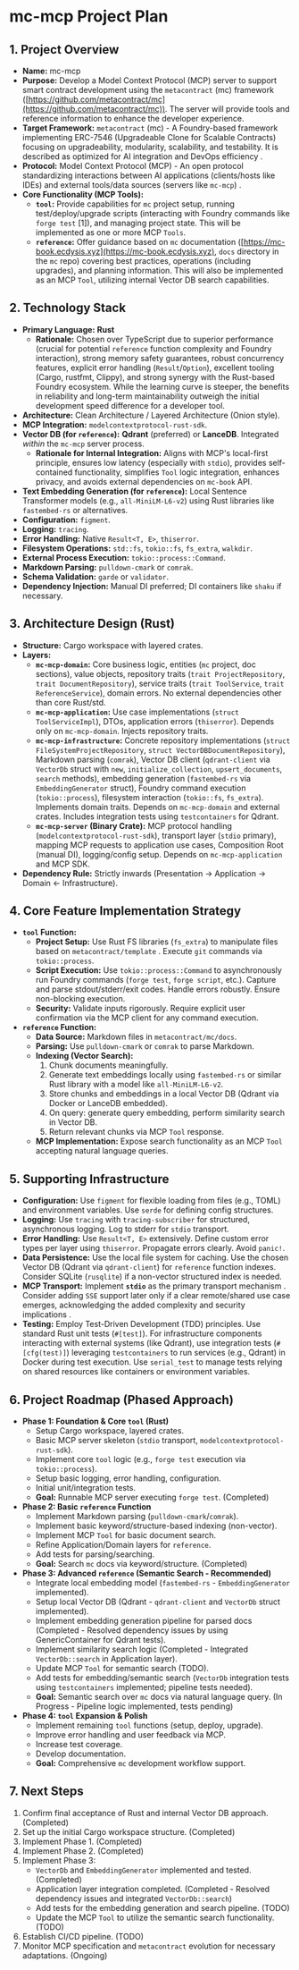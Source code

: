 # mc-mcp Project Plan

## 1. Project Overview

*   **Name:** mc-mcp
*   **Purpose:** Develop a Model Context Protocol (MCP) server to support smart contract development using the `metacontract` (mc) framework ([https://github.com/metacontract/mc](https://github.com/metacontract/mc)). The server will provide tools and reference information to enhance the developer experience.
*   **Target Framework:** `metacontract` (mc) - A Foundry-based framework implementing ERC-7546 (Upgradeable Clone for Scalable Contracts) focusing on upgradeability, modularity, scalability, and testability. It is described as optimized for AI integration and DevOps efficiency .
*   **Protocol:** Model Context Protocol (MCP) - An open protocol standardizing interactions between AI applications (clients/hosts like IDEs) and external tools/data sources (servers like `mc-mcp`) .
*   **Core Functionality (MCP Tools):**
    *   **`tool`:** Provide capabilities for `mc` project setup, running test/deploy/upgrade scripts (interacting with Foundry commands like `forge test` [1]), and managing project state. This will be implemented as one or more MCP `Tools`.
    *   **`reference`:** Offer guidance based on `mc` documentation ([https://mc-book.ecdysis.xyz](https://mc-book.ecdysis.xyz), `docs` directory in the `mc` repo) covering best practices, operations (including upgrades), and planning information. This will also be implemented as an MCP `Tool`, utilizing internal Vector DB search capabilities.

## 2. Technology Stack

*   **Primary Language:** **Rust**
    *   **Rationale:** Chosen over TypeScript due to superior performance (crucial for potential `reference` function complexity and Foundry interaction), strong memory safety guarantees, robust concurrency features, explicit error handling (`Result`/`Option`), excellent tooling (Cargo, rustfmt, Clippy), and strong synergy with the Rust-based Foundry ecosystem. While the learning curve is steeper, the benefits in reliability and long-term maintainability outweigh the initial development speed difference for a developer tool.
*   **Architecture:** Clean Architecture / Layered Architecture (Onion style).
*   **MCP Integration:** `modelcontextprotocol-rust-sdk`.
*   **Vector DB (for `reference`):** **Qdrant** (preferred) or **LanceDB**. Integrated *within* the `mc-mcp` server process.
    *   **Rationale for Internal Integration:** Aligns with MCP's local-first principle, ensures low latency (especially with `stdio`), provides self-contained functionality, simplifies `Tool` logic integration, enhances privacy, and avoids external dependencies on `mc-book` API.
*   **Text Embedding Generation (for `reference`):** Local Sentence Transformer models (e.g., `all-MiniLM-L6-v2`) using Rust libraries like `fastembed-rs` or alternatives.
*   **Configuration:** `figment`.
*   **Logging:** `tracing`.
*   **Error Handling:** Native `Result<T, E>`, `thiserror`.
*   **Filesystem Operations:** `std::fs`, `tokio::fs`, `fs_extra`, `walkdir`.
*   **External Process Execution:** `tokio::process::Command`.
*   **Markdown Parsing:** `pulldown-cmark` or `comrak`.
*   **Schema Validation:** `garde` or `validator`.
*   **Dependency Injection:** Manual DI preferred; DI containers like `shaku` if necessary.

## 3. Architecture Design (Rust)

*   **Structure:** Cargo workspace with layered crates.
*   **Layers:**
    *   **`mc-mcp-domain`:** Core business logic, entities (`mc` project, doc sections), value objects, repository traits (`trait ProjectRepository`, `trait DocumentRepository`), service traits (`trait ToolService`, `trait ReferenceService`), domain errors. No external dependencies other than core Rust/std.
    *   **`mc-mcp-application`:** Use case implementations (`struct ToolServiceImpl`), DTOs, application errors (`thiserror`). Depends only on `mc-mcp-domain`. Injects repository traits.
    *   **`mc-mcp-infrastructure`:** Concrete repository implementations (`struct FileSystemProjectRepository`, `struct VectorDBDocumentRepository`), Markdown parsing (`comrak`), Vector DB client (`qdrant-client` via `VectorDb` struct with `new`, `initialize_collection`, `upsert_documents`, `search` methods), embedding generation (`fastembed-rs` via `EmbeddingGenerator` struct), Foundry command execution (`tokio::process`), filesystem interaction (`tokio::fs`, `fs_extra`). Implements domain traits. Depends on `mc-mcp-domain` and external crates. Includes integration tests using `testcontainers` for Qdrant.
    *   **`mc-mcp-server` (Binary Crate):** MCP protocol handling (`modelcontextprotocol-rust-sdk`), transport layer (`stdio` primary), mapping MCP requests to application use cases, Composition Root (manual DI), logging/config setup. Depends on `mc-mcp-application` and MCP SDK.
*   **Dependency Rule:** Strictly inwards (Presentation -> Application -> Domain <- Infrastructure).

## 4. Core Feature Implementation Strategy

*   **`tool` Function:**
    *   **Project Setup:** Use Rust FS libraries (`fs_extra`) to manipulate files based on `metacontract/template` . Execute `git` commands via `tokio::process`.
    *   **Script Execution:** Use `tokio::process::Command` to asynchronously run Foundry commands (`forge test`, `forge script`, etc.). Capture and parse stdout/stderr/exit codes. Handle errors robustly. Ensure non-blocking execution.
    *   **Security:** Validate inputs rigorously. Require explicit user confirmation via the MCP client for any command execution.
*   **`reference` Function:**
    *   **Data Source:** Markdown files in `metacontract/mc/docs`.
    *   **Parsing:** Use `pulldown-cmark` or `comrak` to parse Markdown.
    *   **Indexing (Vector Search):**
        1.  Chunk documents meaningfully.
        2.  Generate text embeddings locally using `fastembed-rs` or similar Rust library with a model like `all-MiniLM-L6-v2`.
        3.  Store chunks and embeddings in a local Vector DB (Qdrant via Docker or LanceDB embedded).
        4.  On query: generate query embedding, perform similarity search in Vector DB.
        5.  Return relevant chunks via MCP `Tool` response.
    *   **MCP Implementation:** Expose search functionality as an MCP `Tool` accepting natural language queries.

## 5. Supporting Infrastructure

*   **Configuration:** Use `figment` for flexible loading from files (e.g., TOML) and environment variables. Use `serde` for defining config structures.
*   **Logging:** Use `tracing` with `tracing-subscriber` for structured, asynchronous logging. Log to stderr for `stdio` transport.
*   **Error Handling:** Use `Result<T, E>` extensively. Define custom error types per layer using `thiserror`. Propagate errors clearly. Avoid `panic!`.
*   **Data Persistence:** Use the local file system for caching. Use the chosen Vector DB (Qdrant via `qdrant-client`) for `reference` function indexes. Consider SQLite (`rusqlite`) if a non-vector structured index is needed.
*   **MCP Transport:** Implement **`stdio`** as the primary transport mechanism . Consider adding `SSE` support later only if a clear remote/shared use case emerges, acknowledging the added complexity and security implications .
*   **Testing:** Employ Test-Driven Development (TDD) principles. Use standard Rust unit tests (`#[test]`). For infrastructure components interacting with external systems (like Qdrant), use integration tests (`#[cfg(test)]`) leveraging `testcontainers` to run services (e.g., Qdrant) in Docker during test execution. Use `serial_test` to manage tests relying on shared resources like containers or environment variables.

## 6. Project Roadmap (Phased Approach)

*   **Phase 1: Foundation & Core `tool` (Rust)**
    *   Setup Cargo workspace, layered crates.
    *   Basic MCP server skeleton (`stdio` transport, `modelcontextprotocol-rust-sdk`).
    *   Implement core `tool` logic (e.g., `forge test` execution via `tokio::process`).
    *   Setup basic logging, error handling, configuration.
    *   Initial unit/integration tests.
    *   **Goal:** Runnable MCP server executing `forge test`. (Completed)
*   **Phase 2: Basic `reference` Function**
    *   Implement Markdown parsing (`pulldown-cmark`/`comrak`).
    *   Implement basic keyword/structure-based indexing (non-vector).
    *   Implement MCP `Tool` for basic document search.
    *   Refine Application/Domain layers for `reference`.
    *   Add tests for parsing/searching.
    *   **Goal:** Search `mc` docs via keyword/structure. (Completed)
*   **Phase 3: Advanced `reference` (Semantic Search - Recommended)**
    *   Integrate local embedding model (`fastembed-rs` - `EmbeddingGenerator` implemented).
    *   Setup local Vector DB (Qdrant - `qdrant-client` and `VectorDb` struct implemented).
    *   Implement embedding generation pipeline for parsed docs (Completed - Resolved dependency issues by using GenericContainer for Qdrant tests).
    *   Implement similarity search logic (Completed - Integrated `VectorDb::search` in Application layer).
    *   Update MCP `Tool` for semantic search (TODO).
    *   Add tests for embedding/semantic search (`VectorDb` integration tests using `testcontainers` implemented; pipeline tests needed).
    *   **Goal:** Semantic search over `mc` docs via natural language query. (In Progress - Pipeline logic implemented, tests pending)
*   **Phase 4: `tool` Expansion & Polish**
    *   Implement remaining `tool` functions (setup, deploy, upgrade).
    *   Improve error handling and user feedback via MCP.
    *   Increase test coverage.
    *   Develop documentation.
    *   **Goal:** Comprehensive `mc` development workflow support.

## 7. Next Steps

1.  Confirm final acceptance of Rust and internal Vector DB approach. (Completed)
2.  Set up the initial Cargo workspace structure. (Completed)
3.  Implement Phase 1. (Completed)
4.  Implement Phase 2. (Completed)
5.  Implement Phase 3:
    *   `VectorDb` and `EmbeddingGenerator` implemented and tested. (Completed)
    *   Application layer integration completed. (Completed - Resolved dependency issues and integrated `VectorDb::search`)
    *   Add tests for the embedding generation and search pipeline. (TODO)
    *   Update the MCP `Tool` to utilize the semantic search functionality. (TODO)
6.  Establish CI/CD pipeline. (TODO)
7.  Monitor MCP specification and `metacontract` evolution for necessary adaptations. (Ongoing)
